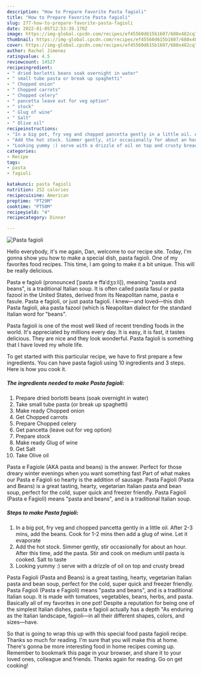 ```yaml
---
description: "How to Prepare Favorite Pasta fagioli"
title: "How to Prepare Favorite Pasta fagioli"
slug: 277-how-to-prepare-favorite-pasta-fagioli
date: 2022-01-05T12:53:39.170Z
image: https://img-global.cpcdn.com/recipes/ef45560d615b1607/680x482cq70/pasta-fagioli-recipe-main-photo.jpg
thumbnail: https://img-global.cpcdn.com/recipes/ef45560d615b1607/680x482cq70/pasta-fagioli-recipe-main-photo.jpg
cover: https://img-global.cpcdn.com/recipes/ef45560d615b1607/680x482cq70/pasta-fagioli-recipe-main-photo.jpg
author: Rachel Jimenez
ratingvalue: 4.5
reviewcount: 14527
recipeingredient:
- " dried borlotti beans soak overnight in water"
- " small tube pasta or break up spaghetti"
- " Chopped onion"
- " Chopped carrots"
- " Chopped celery"
- " pancetta leave out for veg option"
- " stock"
- " Glug of wine"
- " Salt"
- " Olive oil"
recipeinstructions:
- "In a big pot, fry veg and chopped pancetta gently in a little oil. After 2-3 mins, add the beans. Cook for 1-2 mins then add a glug of wine. Let it evaporate"
- "Add the hot stock. Simmer gently, stir occasionally for about an hour. After this time, add the pasta. Stir and cook on medium until pasta is cooked. Salt to taste"
- "Looking yummy :) serve with a drizzle of oil on top and crusty bread"
categories:
- Recipe
tags:
- pasta
- fagioli

katakunci: pasta fagioli 
nutrition: 252 calories
recipecuisine: American
preptime: "PT29M"
cooktime: "PT50M"
recipeyield: "4"
recipecategory: Dinner

---
```



![Pasta fagioli](https://img-global.cpcdn.com/recipes/ef45560d615b1607/680x482cq70/pasta-fagioli-recipe-main-photo.jpg)

Hello everybody, it's me again, Dan, welcome to our recipe site. Today, I'm gonna show you how to make a special dish, pasta fagioli. One of my favorites food recipes. This time, I am going to make it a bit unique. This will be really delicious.

Pasta e fagioli (pronounced [ˈpasta e ffaˈdʒɔːli]), meaning &#34;pasta and beans&#34;, is a traditional Italian soup. It is often called pasta fasul or pasta fazool in the United States, derived from its Neapolitan name, pasta e fasule. Pasta e fagioli, or just pasta fagioli. I knew—and loved—this dish Pasta fagioli, aka pasta fazool (which is Neapolitan dialect for the standard Italian word for &#34;beans&#34;.

Pasta fagioli is one of the most well liked of recent trending foods in the world. It's appreciated by millions every day. It is easy, it is fast, it tastes delicious. They are nice and they look wonderful. Pasta fagioli is something that I have loved my whole life.


To get started with this particular recipe, we have to first prepare a few ingredients. You can have pasta fagioli using 10 ingredients and 3 steps. Here is how you cook it.

<!--inarticleads1-->

##### The ingredients needed to make Pasta fagioli:

1. Prepare  dried borlotti beans (soak overnight in water)
1. Take  small tube pasta (or break up spaghetti)
1. Make ready  Chopped onion
1. Get  Chopped carrots
1. Prepare  Chopped celery
1. Get  pancetta (leave out for veg option)
1. Prepare  stock
1. Make ready  Glug of wine
1. Get  Salt
1. Take  Olive oil


Pasta e Fagiole (AKA pasta and beans) is the answer. Perfect for those dreary winter evenings when you want something fast Part of what makes our Pasta e Fagioli so hearty is the addition of sausage. Pasta Fagioli (Pasta and Beans) is a great tasting, hearty, vegetarian Italian pasta and bean soup, perfect for the cold, super quick and freezer friendly. Pasta Fagioli (Pasta e Fagioli) means &#34;pasta and beans&#34;, and is a traditional Italian soup. 

<!--inarticleads2-->

##### Steps to make Pasta fagioli:

1. In a big pot, fry veg and chopped pancetta gently in a little oil. After 2-3 mins, add the beans. Cook for 1-2 mins then add a glug of wine. Let it evaporate
1. Add the hot stock. Simmer gently, stir occasionally for about an hour. After this time, add the pasta. Stir and cook on medium until pasta is cooked. Salt to taste
1. Looking yummy :) serve with a drizzle of oil on top and crusty bread


Pasta Fagioli (Pasta and Beans) is a great tasting, hearty, vegetarian Italian pasta and bean soup, perfect for the cold, super quick and freezer friendly. Pasta Fagioli (Pasta e Fagioli) means &#34;pasta and beans&#34;, and is a traditional Italian soup. It is made with tomatoes, vegetables, beans, herbs, and pasta. Basically all of my favorites in one pot! Despite a reputation for being one of the simplest Italian dishes, pasta e fagioli actually has a depth &#34;As enduring as the Italian landscape, fagioli—in all their different shapes, colors, and sizes—have. 

So that is going to wrap this up with this special food pasta fagioli recipe. Thanks so much for reading. I'm sure that you will make this at home. There's gonna be more interesting food in home recipes coming up. Remember to bookmark this page in your browser, and share it to your loved ones, colleague and friends. Thanks again for reading. Go on get cooking!
